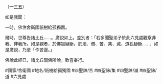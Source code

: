 （一三五）

如是我聞：

一時，佛住舍衛國祇樹給孤獨園。

爾時，世尊告諸比丘……。廣說如上。差別者：「若多聞聖弟子於此六見處觀察非我、非我所。如是觀者，於佛狐疑斷，於法、僧、苦、集、滅、道狐疑斷……」如是廣說，乃至「作苦邊。」

佛說此經已，諸比丘聞佛所說，歡喜奉行。

#國家/舍衛國
#地名/祇樹給孤獨園
#四聖諦/苦
#四聖諦/集
#四聖諦/滅
#四聖諦/道
#六見處
